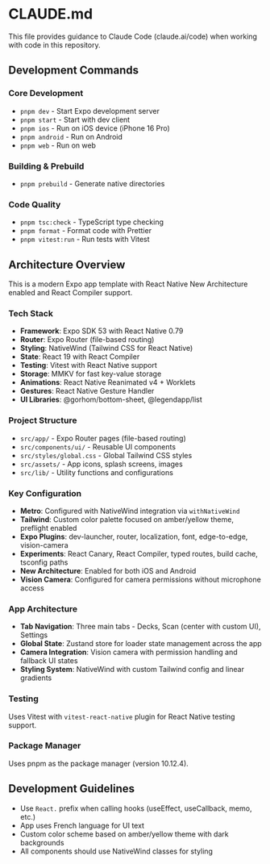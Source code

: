 # CLAUDE.md

This file provides guidance to Claude Code (claude.ai/code) when working with code in this repository.

## Development Commands

### Core Development

- `pnpm dev` - Start Expo development server
- `pnpm start` - Start with dev client
- `pnpm ios` - Run on iOS device (iPhone 16 Pro)
- `pnpm android` - Run on Android
- `pnpm web` - Run on web

### Building & Prebuild

- `pnpm prebuild` - Generate native directories

### Code Quality

- `pnpm tsc:check` - TypeScript type checking
- `pnpm format` - Format code with Prettier
- `pnpm vitest:run` - Run tests with Vitest

## Architecture Overview

This is a modern Expo app template with React Native New Architecture enabled and React Compiler support.

### Tech Stack

- **Framework**: Expo SDK 53 with React Native 0.79
- **Router**: Expo Router (file-based routing)
- **Styling**: NativeWind (Tailwind CSS for React Native)
- **State**: React 19 with React Compiler
- **Testing**: Vitest with React Native support
- **Storage**: MMKV for fast key-value storage
- **Animations**: React Native Reanimated v4 + Worklets
- **Gestures**: React Native Gesture Handler
- **UI Libraries**: @gorhom/bottom-sheet, @legendapp/list

### Project Structure

- `src/app/` - Expo Router pages (file-based routing)
- `src/components/ui/` - Reusable UI components
- `src/styles/global.css` - Global Tailwind CSS styles
- `src/assets/` - App icons, splash screens, images
- `src/lib/` - Utility functions and configurations

### Key Configuration

- **Metro**: Configured with NativeWind integration via `withNativeWind`
- **Tailwind**: Custom color palette focused on amber/yellow theme, preflight enabled
- **Expo Plugins**: dev-launcher, router, localization, font, edge-to-edge, vision-camera
- **Experiments**: React Canary, React Compiler, typed routes, build cache, tsconfig paths
- **New Architecture**: Enabled for both iOS and Android
- **Vision Camera**: Configured for camera permissions without microphone access

### App Architecture

- **Tab Navigation**: Three main tabs - Decks, Scan (center with custom UI), Settings
- **Global State**: Zustand store for loader state management across the app
- **Camera Integration**: Vision camera with permission handling and fallback UI states
- **Styling System**: NativeWind with custom Tailwind config and linear gradients

### Testing

Uses Vitest with `vitest-react-native` plugin for React Native testing support.

### Package Manager

Uses pnpm as the package manager (version 10.12.4).

## Development Guidelines

- Use `React.` prefix when calling hooks (useEffect, useCallback, memo, etc.)
- App uses French language for UI text
- Custom color scheme based on amber/yellow theme with dark backgrounds
- All components should use NativeWind classes for styling
